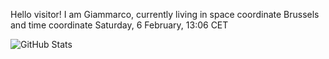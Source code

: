 Hello visitor! I am Giammarco, currently living in space coordinate Brussels and time coordinate Saturday, 6 February, 13:06 CET

![GitHub Stats](https://github-readme-stats.vercel.app/api?username=grcasanova)
